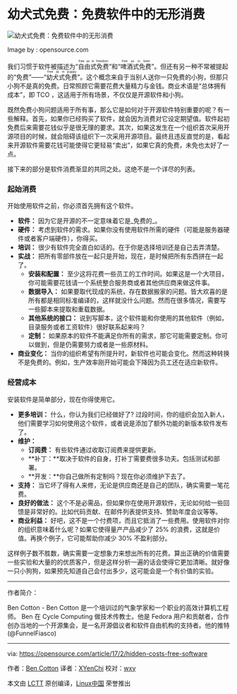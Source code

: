 幼犬式免费：免费软件中的无形消费
============================================================

 ![幼犬式免费：免费软件中的无形消费](https://opensource.com/sites/default/files/styles/image-full-size/public/images/business/osdc_whitehurst_money.png?itok=Xqow4bzq "幼犬式免费: 免费软件中的无形消费") 
 
Image by : opensource.com

我们习惯于软件被描述为“<ruby>自由式免费<rt>free as in freedom</rt></ruby>”和“<ruby>啤酒式免费<rt>free as in beer</rt></ruby>”。但还有另一种不常被提起的“免费”——“<ruby>幼犬式免费<rt>free as in puppy</rt></ruby>”。这个概念来自于当别人送你一只免费的小狗，但那只小狗不是真的免费。日常照顾它需要花费大量精力与金钱。商业术语是“总体拥有成本”，即 TCO ，这适用于所有场景，不仅仅是开源软件和小狗。

既然免费小狗问题适用于所有事，那么它是如何对于开源软件特别重要的呢？有一些解释。首先，如果你已经购买了软件，就会因为消费对它设定期望值。软件起初免费后来需要花钱似乎是很无理的要求。其次，如果这发生在一个组织首次采用开源项目的时候，就会阻碍该组织下一次采用开源项目。最终且违反直觉的是，看起来开源软件需要花钱可能使得它更轻易“卖出”，如果它真的免费，未免也太好了一点。

接下来的部分是软件消费渐显的共同之处。这绝不是一个详尽的列表。

### 起始消费

开始使用软件之前，你必须首先拥有这个软件。

*   **软件：** 因为它是开源的不一定意味着它是_免费的_。
*   **硬件：** 考虑到软件的需求。如果你没有使用软件所需的硬件（可能是服务器硬件或者客户端硬件），你得买。
*   **培训：** 很少有软件完全直白如话的。在于你是选择培训还是自己去弄清楚。
*   **实战：** 把所有零部件放在一起只是开始，现在，是时候把所有东西拼在一起了。
    *   **安装和配置：** 至少这将花费一些员工的工作时间。如果这是一个大项目，你可能需要花钱请一个系统整合服务商或者其他供应商来做这件事。
    *   **数据导入：** 如果要取代现成的系统，存在数据搬家的问题。皆大欢喜的是所有都是相同标准编译的，这样就没什么问题。然而在很多情况，需要写一些脚本来提取和重载数据。
    *   **其他系统的接口：** 说到写脚本，这个软件能和你使用的其他软件（例如，目录服务或者工资软件）很好联系起来吗？
    *   **定制：** 如果原本的软件不能满足你所有的需求，那它可能需要定制。你可以做到，但是仍需要努力或者是一些原材料。
*   **商业变化：** 当你的组织希望有所提升时，新软件也可能会变化。然而这种转换不是免费的。例如，生产效率刚开始可能会下降因为员工还在适应新软件。

### 经营成本

安装软件是简单部分，现在你得使用它。

*   **更多培训：** 什么，你认为我们已经做好了? 过段时间，你的组织会加入新人，他们需要学习如何使用这个软件，或者说是添加了额外功能的新版本软件发布了。
*   **维护：**
    *   **订阅费：** 有些软件通过收取订阅费来提供更新。
    *   **补丁：**取决于软件的自身，打补丁需要费很多功夫。包括测试和部署。
    *   **开发：**你自己做所有定制吗？现在你必须维护下去了。
*   **支持：** 当它坏了得有人来修，无论是供应商还是自己的团队，确实需要一笔花费。
*   **良好的做法：** 这个不是必需品，但如果你在使用开源软件，无论如何给一些回馈是非常好的。比如代码贡献、在邮件列表提供支持、赞助年度会议等等。
*   **商业利益：** 好吧，这不是一个付费项，而且它抵消了一些费用。使用软件对你的组织意味着什么呢？如果它使得量产产品减少了 25% 的浪费，这就是价值。再换个例子，它可能帮助你减少 30% 不盈利部分。

这样例子数不胜数，确实需要一定想象力来想出所有的花费。算出正确的价值需要一些实验和大量的的优质客户，但是这样分析一遍的话会使得它更加清晰。就好像一只小狗狗，如果预先知道自己会付出多少，这可能会是一个有价值的实验。

--------------------------------------------------------------------------------

作者简介：

Ben Cotton - Ben Cotton 是一个培训过的气象学家和一个职业的高效计算机工程师。 Ben 在 Cycle Computing 做技术传教士。他是 Fedora 用户和贡献者，合作创办当地的一个开源集会，是一名开源倡议者和软件自由机构的支持者。他的推特 (@FunnelFiasco) 

--------------------------------------------------------------------------------

via: https://opensource.com/article/17/2/hidden-costs-free-software

作者：[Ben Cotton][a]
译者：[XYenChi](https://github.com/XYenChi)
校对：[wxy](https://github.com/wxy)

本文由 [LCTT](https://github.com/LCTT/TranslateProject) 原创编译，[Linux中国](https://linux.cn/) 荣誉推出

[a]:https://opensource.com/users/bcotton
[1]:https://opensource.com/article/17/2/hidden-costs-free-software?rate=gXfsYPWiIQNslwJ3zOAje71pTMRhp25Eo0HTdLWOKv4
[2]:https://opensource.com/user/30131/feed
[3]:https://opensource.com/article/17/2/hidden-costs-free-software#comments
[4]:https://opensource.com/users/bcotton
